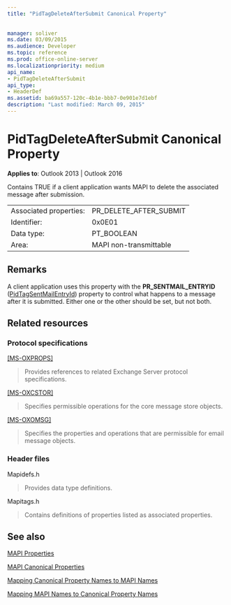 ```yaml
---
title: "PidTagDeleteAfterSubmit Canonical Property"
 
 
manager: soliver
ms.date: 03/09/2015
ms.audience: Developer
ms.topic: reference
ms.prod: office-online-server
ms.localizationpriority: medium
api_name:
- PidTagDeleteAfterSubmit
api_type:
- HeaderDef
ms.assetid: ba69a557-120c-4b1e-bbb7-0e901e7d1ebf
description: "Last modified: March 09, 2015"
---
```


# PidTagDeleteAfterSubmit Canonical Property

  
  
**Applies to**: Outlook 2013 | Outlook 2016 
  
Contains TRUE if a client application wants MAPI to delete the associated message after submission. 
  
|||
|:-----|:-----|
|Associated properties:  <br/> |PR_DELETE_AFTER_SUBMIT  <br/> |
|Identifier:  <br/> |0x0E01  <br/> |
|Data type:  <br/> |PT_BOOLEAN  <br/> |
|Area:  <br/> |MAPI non-transmittable  <br/> |
   
## Remarks

A client application uses this property with the **PR_SENTMAIL_ENTRYID** ([PidTagSentMailEntryId](pidtagsentmailentryid-canonical-property.md)) property to control what happens to a message after it is submitted. Either one or the other should be set, but not both. 
  
## Related resources

### Protocol specifications

[[MS-OXPROPS]](https://msdn.microsoft.com/library/f6ab1613-aefe-447d-a49c-18217230b148%28Office.15%29.aspx)
  
> Provides references to related Exchange Server protocol specifications.
    
[[MS-OXCSTOR]](https://msdn.microsoft.com/library/d42ed1e0-3e77-4264-bd59-7afc583510e2%28Office.15%29.aspx)
  
> Specifies permissible operations for the core message store objects.
    
[[MS-OXOMSG]](https://msdn.microsoft.com/library/daa9120f-f325-4afb-a738-28f91049ab3c%28Office.15%29.aspx)
  
> Specifies the properties and operations that are permissible for email message objects.
    
### Header files

Mapidefs.h
  
> Provides data type definitions.
    
Mapitags.h
  
> Contains definitions of properties listed as associated properties.
    
## See also



[MAPI Properties](mapi-properties.md)
  
[MAPI Canonical Properties](mapi-canonical-properties.md)
  
[Mapping Canonical Property Names to MAPI Names](mapping-canonical-property-names-to-mapi-names.md)
  
[Mapping MAPI Names to Canonical Property Names](mapping-mapi-names-to-canonical-property-names.md)

